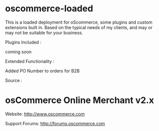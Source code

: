 # oscommerce-loaded
This is a loaded deployment for oScommerce, some plugins and custom extensions built in. Based on the typical needs of my clients, and may or may not be suitable for your business. 

Plugins Included : 

coming soon

Extended Functionality :

Added PO Number to orders for B2B


Source :

osCommerce Online Merchant v2.x
===============================

Website: http://www.oscommerce.com

Support Forums: http://forums.oscommerce.com

